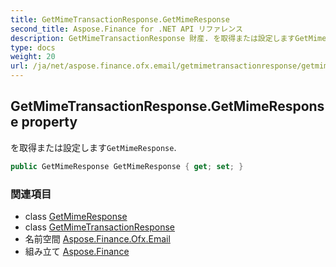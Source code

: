 ```yaml
---
title: GetMimeTransactionResponse.GetMimeResponse
second_title: Aspose.Finance for .NET API リファレンス
description: GetMimeTransactionResponse 財産. を取得または設定しますGetMimeResponse.
type: docs
weight: 20
url: /ja/net/aspose.finance.ofx.email/getmimetransactionresponse/getmimeresponse/
---
```

## GetMimeTransactionResponse.GetMimeResponse property

を取得または設定します`GetMimeResponse`.

```csharp
public GetMimeResponse GetMimeResponse { get; set; }
```

### 関連項目

* class [GetMimeResponse](../../getmimeresponse/)
* class [GetMimeTransactionResponse](../)
* 名前空間 [Aspose.Finance.Ofx.Email](../../getmimetransactionresponse/)
* 組み立て [Aspose.Finance](../../../)


